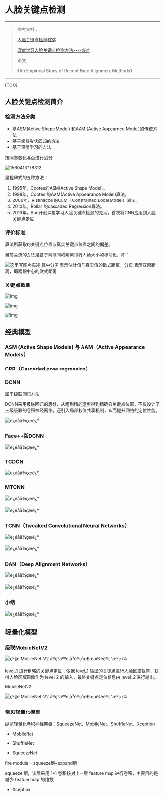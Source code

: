# 人脸关键点检测

---

> 参考资料：
>
> [人脸关键点检测综述](<https://zhuanlan.zhihu.com/p/42968117>)
>
> [深度学习人脸关键点检测方法----综述](<https://blog.csdn.net/u011995719/article/details/78890333>)
>
> []()
>
> 论文：
>
> 《An Empirical Study of Recent Face Alignment Methods》

---

[TOC]

## 人脸关键点检测简介

### 检测方法分类

+ 基ASM(Active Shape Model) 和AAM (Active Appearnce Model)的传统方法
+ 基于级联形状回归的方法
+ 基于深度学习的方法



按照参数化与否进行划分

![1560413778312](assets/1560413778312.png)



里程碑式的五种方法：

1. 1995年，Cootes的ASM(Active Shape Model)。 
2. 1998年，Cootes 的AAM(Active Appearance Model)算法。 
3. 2006年，Ristinacce 的CLM（Constrained Local Model）算法。 
4. 2010年，Rollar 的cascaded Regression算法。 
5. 2013年，Sun开创深度学习人脸关键点检测的先河，首次将CNN应用到人脸关键点定位



### 评价标准：

算法所获取的关键点位置与真实关键点位置之间的偏差。

 目前主流的方法是基于两眼间的距离进行人脸大小的标准化，即：

![这里写图片描述](assets/20171225100654891.png) 
其中分子 表示估计值与真实值的欧式距离，分母 表示双眼距离，即两眼中心的欧式距离



### 关键点数量

![img](assets/企业微信截图_15603036405988.png)

![img](assets/企业微信截图_156030364784.png)

![img](assets/企业微信截图_15603036522719.png)

## 经典模型

### ASM (Active Shape Models)  与 AAM（Active Appearance Models） 
### CPR（Cascaded pose regression） 
### DCNN 

属于级联回归方法

DCNN采用级联回归的思想，从粗到精的逐步得到精确的关键点位置，不仅设计了三级级联的卷积神经网络，还引入局部权值共享机制，从而提升网络的定位性能。

![è¿éåå¾çæè¿°](assets/20171225101441419.png)

### Face++版DCNN 

![è¿éåå¾çæè¿°](assets/20171225101555556.png)

### TCDCN 

![è¿éåå¾çæè¿°](assets/20171225101657595.png)

### MTCNN 

![è¿éåå¾çæè¿°](assets/20171225102523058.png)

![è¿éåå¾çæè¿°](assets/20171225102516067.png)

### TCNN（Tweaked Convolutional Neural Networks） 

![è¿éåå¾çæè¿°](assets/20171225102823054.png)

![è¿éåå¾çæè¿°](assets/20171225102831611.png)

### DAN（Deep Alignment Networks）

![è¿éåå¾çæè¿°](assets/20171225103020423.png)

![è¿éåå¾çæè¿°](assets/20171225103041170.png)

### 小结

![è¿éåå¾çæè¿°](assets/20171225103852084.png)

## 轻量化模型

### 级联MobileNetV2

![çº§è MobileNet-V2 å®ç°äººè¸å³é®ç¹æ£æµï¼éè®­ç"æºç ï¼](assets/20180311205505_625.jpg)

level_1 进行粗略的关键点定位；依据 level_1 输出的关键点进行人脸区域裁剪，获得人脸区域图像作为 level_2 的输入，最终关键点定位信息由 level_2 进行输出。



MobileNetV2:

![çº§è MobileNet-V2 å®ç°äººè¸å³é®ç¹æ£æµï¼éè®­ç"æºç ï¼](assets/20180311205507_578.jpg)

### 常见轻量化模型

[纵览轻量化卷积神经网络：SqueezeNet、MobileNet、ShuffleNet、Xception](<https://www.jiqizhixin.com/articles/2018-01-08-6>)

+ MobileNet



+ ShuffleNet

+ SqueezeNet

fire module = squeeze层+expand层

squeeze 层，该层采用 1*1 卷积核对上一层 feature map 进行卷积，主要目的是减少 feature map 的维数

+ Xception